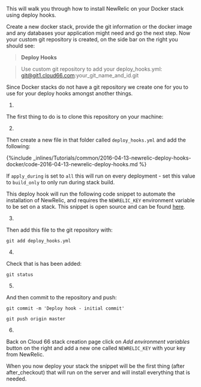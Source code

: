 

This will walk you through how to install NewRelic on your Docker stack using deploy hooks.

Create a new docker stack, provide the git information or the docker image and any databases your application might need and go the next step. Now your custom git repository is created, on the side bar on the right you should see:


>**Deploy Hooks**

>   Use custom git repository to add your deploy_hooks.yml: git@git1.cloud66.com:your_git_name_and_id.git

Since Docker stacks do not have a git repository we create one for you to use for your deploy hooks amongst another things.

1.
The first thing to do is to clone this repository on your machine:

2.
Then create a new file in that folder called `deploy_hooks.yml` and add the following:

{%include _inlines/Tutorials/common/2016-04-13-newrelic-deploy-hooks-docker/code-2016-04-13-newrelic-deploy-hooks.md %}

If `apply_during` is set to `all` this will run on every deployment - set this value to `build_only` to only run during stack build.

This deploy hook will run the following code snippet to automate the installation of NewRelic, and requires the `NEWRELIC_KEY` environment variable to be set on a stack. This snippet is open source and can be found [here](https://github.com/cloud66/snippets/blob/master/cloud66/newrelic).

3.
Then add this file to the git repository with:

`git add deploy_hooks.yml`

4.
Check that is has been added:

`git status`

5.
And then commit to the repository and push:

`git commit -m 'Deploy hook - initial commit'`

`git push origin master`

6.
Back on Cloud 66 stack creation page click on _Add environment variables_ button on the right and add a new one called `NEWRELIC_KEY` with your key from NewRelic.


When you now deploy your stack the snippet will be the first thing (after after_checkout) that will run on the server and will install everything that is needed.
